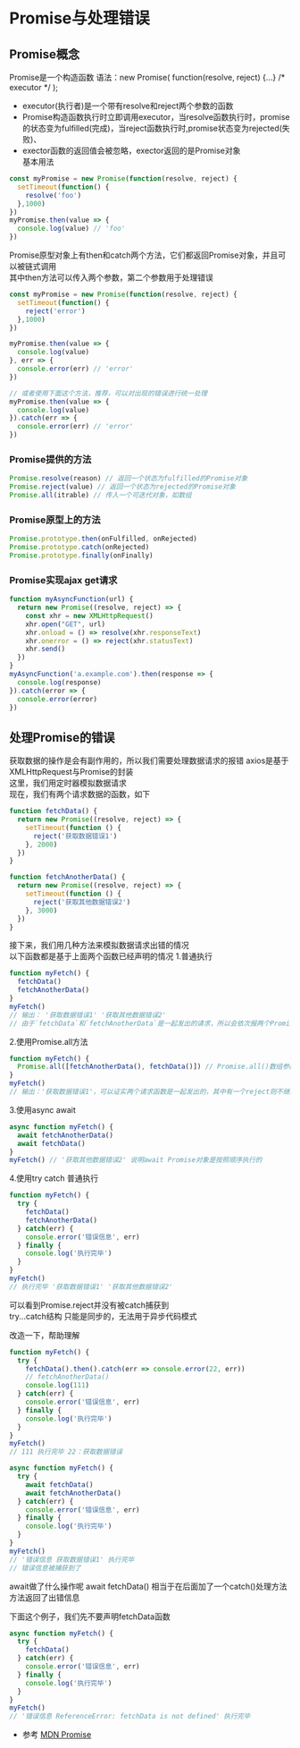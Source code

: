 # Promise与处理错误

## Promise概念
Promise是一个构造函数
语法：new Promise( function(resolve, reject) {...} /* executor */  );
- executor(执行者)是一个带有resolve和reject两个参数的函数
- Promise构造函数执行时立即调用executor，当resolve函数执行时，promise的状态变为fulfilled(完成)，当reject函数执行时,promise状态变为rejected(失败)、
- exector函数的返回值会被忽略，exector返回的是Promise对象  
基本用法
```js
const myPromise = new Promise(function(resolve, reject) {
  setTimeout(function() {
    resolve('foo')
  },1000)
})
myPromise.then(value => {
  console.log(value) // 'foo'
})
```
Promise原型对象上有then和catch两个方法，它们都返回Promise对象，并且可以被链式调用  
其中then方法可以传入两个参数，第二个参数用于处理错误
```js
const myPromise = new Promise(function(resolve, reject) {
  setTimeout(function() {
    reject('error')
  },1000)
})

myPromise.then(value => {
  console.log(value) 
}, err => {
  console.error(err) // 'error'
})

// 或者使用下面这个方法，推荐，可以对出现的错误进行统一处理
myPromise.then(value => {
  console.log(value) 
}).catch(err => {
  console.error(err) // 'error'
})
```
### Promise提供的方法
```js
Promise.resolve(reason) // 返回一个状态为fulfilled的Promise对象
Promise.reject(value) // 返回一个状态为rejected的Promise对象
Promise.all(itrable) // 传入一个可迭代对象，如数组
```

### Promise原型上的方法
```js
Promise.prototype.then(onFulfilled, onRejected)
Promise.prototype.catch(onRejected)
Promise.prototype.finally(onFinally)
```
### Promise实现ajax get请求
```js
function myAsyncFunction(url) {
  return new Promise((resolve, reject) => {
    const xhr = new XMLHttpRequest()
    xhr.open("GET", url)
    xhr.onload = () => resolve(xhr.responseText)
    xhr.onerror = () => reject(xhr.statusText)
    xhr.send()
  })
}
myAsyncFunction('a.example.com').then(response => {
  console.log(response)
}).catch(error => {
  console.error(error)
})
```

## 处理Promise的错误
获取数据的操作是会有副作用的，所以我们需要处理数据请求的报错
axios是基于XMLHttpRequest与Promise的封装  
这里，我们用定时器模拟数据请求  
现在，我们有两个请求数据的函数，如下  
```js
function fetchData() {
  return new Promise((resolve, reject) => {
    setTimeout(function () {
      reject('获取数据错误1')
    }, 2000)
  })
}

function fetchAnotherData() {
  return new Promise((resolve, reject) => {
    setTimeout(function () {
      reject('获取其他数据错误2')
    }, 3000)
  })
}
```

接下来，我们用几种方法来模拟数据请求出错的情况  
以下函数都是基于上面两个函数已经声明的情况
1.普通执行
```js
function myFetch() {
  fetchData()
  fetchAnotherData()
}
myFetch() 
// 输出： '获取数据错误1' '获取其他数据错误2'
// 由于`fetchData`和`fetchAnotherData`是一起发出的请求，所以会依次报两个Promise的错误
```

2.使用Promise.all方法
```js
function myFetch() {
  Promise.all([fetchAnotherData(), fetchData()]) // Promise.all()数组参数是执行函数，即加括号（）
}
myFetch()  
// 输出：'获取数据错误1'，可以证实两个请求函数是一起发出的，其中有一个reject则不继续执行了，Promise.all([]) 如果迭代的第一项就报错，就会停止迭代
```

3.使用async await
```js
async function myFetch() {
  await fetchAnotherData()
  await fetchData()
}
myFetch() // '获取其他数据错误2' 说明await Promise对象是按照顺序执行的
```

4.使用try catch
普通执行
```js
function myFetch() {
  try {
    fetchData()
    fetchAnotherData()
  } catch(err) {
    console.error('错误信息', err)
  } finally {
    console.log('执行完毕')
  }
}
myFetch()
// 执行完毕 '获取数据错误1' '获取其他数据错误2'
```
可以看到Promise.reject并没有被catch捕获到  
try...catch结构 只能是同步的，无法用于异步代码模式

改造一下，帮助理解
```js
function myFetch() {
  try {
    fetchData().then().catch(err => console.error(22, err))
    // fetchAnotherData()
    console.log(111)
  } catch(err) {
    console.error('错误信息', err)
  } finally {
    console.log('执行完毕')
  }
}
myFetch()
// 111 执行完毕 22：获取数据错误
```

```js
async function myFetch() {
  try {
    await fetchData()
    await fetchAnotherData()
  } catch(err) {
    console.error('错误信息', err)
  } finally {
    console.log('执行完毕')
  }
}
myFetch()
// '错误信息 获取数据错误1' 执行完毕
// 错误信息被捕获到了
```
await做了什么操作呢 await fetchData() 相当于在后面加了一个catch()处理方法  
方法返回了出错信息

下面这个例子，我们先不要声明fetchData函数
```js
async function myFetch() {
  try {
    fetchData()  
  } catch(err) {
    console.error('错误信息', err)
  } finally {
    console.log('执行完毕')
  }
}
myFetch()
// '错误信息 ReferenceError: fetchData is not defined' 执行完毕
```



- 参考 [MDN Promise](https://developer.mozilla.org/zh-CN/docs/Web/JavaScript/Reference/Global_Objects/Promise)